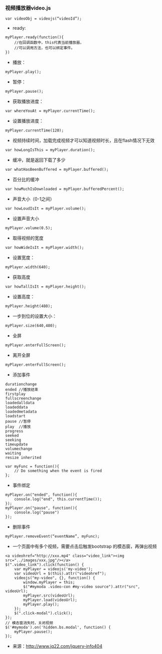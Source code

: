 ### 视频播放器video.js
```
var videoObj = videojs(“videoId”);

```
- ready:
````
myPlayer.ready(function(){
    //在回调函数中，this代表当前播放器，
    //可以调用方法，也可以绑定事件。
})

````
- 播放：
````
myPlayer.play();

````
- 暂停：
````
myPlayer.pause();
````
- 获取播放进度：
````
var whereYouAt = myPlayer.currentTime();
````
- 设置播放进度：
````
myPlayer.currentTime(120);
````
- 视频持续时间，加载完成视频才可以知道视频时长，且在flash情况下无效
````
var howLongIsThis = myPlayer.duration();
````
- 缓冲，就是返回下载了多少
````
var whatHasBeenBuffered = myPlayer.buffered();
````
- 百分比的缓冲
````
var howMuchIsDownloaded = myPlayer.bufferedPercent();
````
- 声音大小（0-1之间）
````
var howLoudIsIt = myPlayer.volume();
````
- 设置声音大小
````
myPlayer.volume(0.5);
````
- 取得视频的宽度
````
var howWideIsIt = myPlayer.width();
````
- 设置宽度：
````
myPlayer.width(640);
````
- 获取高度
````
var howTallIsIt = myPlayer.height();
````
- 设置高度：
````
myPlayer.height(480);
````
- 一步到位的设置大小：
````
myPlayer.size(640,480);
````
- 全屏
````
myPlayer.enterFullScreen();
````
- 离开全屏
````
myPlayer.enterFullScreen();
````
- 添加事件
````
durationchange
ended //播放结束
firstplay
fullscreenchange
loadedalldata
loadeddata
loadedmetadata
loadstart
pause //暂停
play  //播放
progress
seeked
seeking
timeupdate
volumechange
waiting
resize inherited
  
var myFunc = function(){
    // Do something when the event is fired
};
````
- 事件绑定
````
myPlayer.on("ended", function(){
    console.log("end", this.currentTime());
});
myPlayer.on("pause", function(){
    console.log("pause")
});
````
- 删除事件
````
myPlayer.removeEvent(“eventName”, myFunc);
````
- 一个页面中有多个视频，需要点击后触发bootstrap 的模态窗，再弹出视频
````
<a videohref="http://xxx.mp4" class="video_link"><img  src="../images/xxx.jpg"/></a>
$(".video_link").click(function() {
    var myPlayer = videojs('my-video');
    var videoUrl = $(this).attr("videohref");
    videojs("my-video", {}, function() {
        window.myPlayer = this;
        $("#mymoda .video-con #my-video source").attr("src", videoUrl);
        myPlayer.src(videoUrl);
        myPlayer.load(videoUrl);
        myPlayer.play();
    });
    $(".click-modal").click();
});
// 模态窗消失时，关闭视频    
$('#mymoda').on('hidden.bs.modal', function() {
    myPlayer.pause();
});
````

- 来源：http://www.jq22.com/jquery-info404